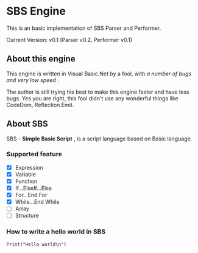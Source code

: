# SBS Engine
This is an basic implementation of SBS Parser and Performer.

Current Version: v0.1 (Parser v0.2, Performer v0.1)

## About this engine
This engine is written in Visual Basic.Net by a fool, with *a number of bugs and very low speed* .

The author is still trying his best to make this engine faster and have less bugs.
Yes you are right, this fool didn't use any wonderful things like CodeDom, Reflection.Emit.

## About SBS
SBS - **Simple Basic Script** , is a script language based on Basic language.

### Supported feature
- [x] Expression
- [x] Variable
- [x] Function
- [x] If...ElseIf...Else
- [x] For...End For
- [x] While...End While
- [ ] Array
- [ ] Structure

### How to write a hello world in SBS
    Print("Hello world\n")
